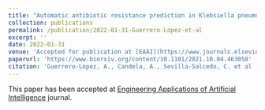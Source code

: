 ```yaml
---
title: "Automatic antibiotic resistance prediction in Klebsiella pneumoniae based on MALDI-TOF mass spectra"
collection: publications
permalink: /publication/2022-01-31-Guerrero-Lopez-et-al
excerpt: ''
date: 2022-01-31
venue: 'Accepted for publication at [EAAI](https://www.journals.elsevier.com/engineering-applications-of-artificial-intelligence)'
paperurl: 'https://www.biorxiv.org/content/10.1101/2021.10.04.463058'
citation: 'Guerrero-López, A., Candela, A., Sevilla-Salcedo, C. et al (2022). Automatic antibiotic resistance prediction in Klebsiella pneumoniae based on MALDI-TOF mass spectra. bioRxiv, doi.org/10.1101/2021.10.04.463058'
---
```

This paper has been accepted at [Engineering Applications of Artificial Intelligence](https://www.journals.elsevier.com/engineering-applications-of-artificial-intelligence) journal.

